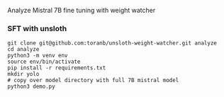 Analyze Mistral 7B fine tuning with weight watcher

### SFT with unsloth

```
git clone git@github.com:toranb/unsloth-weight-watcher.git analyze
cd analyze
python3 -m venv env
source env/bin/activate
pip install -r requirements.txt
mkdir yolo
# copy over model directory with full 7B mistral model
python3 demo.py
```
